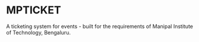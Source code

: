 # MPTICKET

A ticketing system for events - built for the requirements of Manipal Institute of Technology, Bengaluru.
